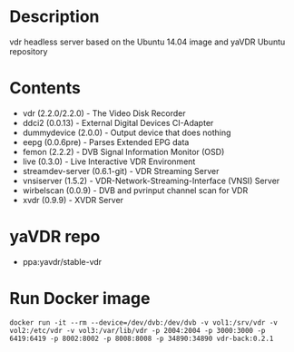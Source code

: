 # Description
vdr headless server based on the Ubuntu 14.04 image and yaVDR Ubuntu repository

# Contents
- vdr (2.2.0/2.2.0) - The Video Disk Recorder
- ddci2 (0.0.13) - External Digital Devices CI-Adapter
- dummydevice (2.0.0) - Output device that does nothing
- eepg (0.0.6pre) - Parses Extended EPG data
- femon (2.2.2) - DVB Signal Information Monitor (OSD)
- live (0.3.0) - Live Interactive VDR Environment
- streamdev-server (0.6.1-git) - VDR Streaming Server
- vnsiserver (1.5.2) - VDR-Network-Streaming-Interface (VNSI) Server
- wirbelscan (0.0.9) - DVB and pvrinput channel scan for VDR
- xvdr (0.9.9) - XVDR Server

# yaVDR repo
- ppa:yavdr/stable-vdr

# Run Docker image
 ```docker run -it --rm --device=/dev/dvb:/dev/dvb -v vol1:/srv/vdr -v vol2:/etc/vdr -v vol3:/var/lib/vdr -p 2004:2004 -p 3000:3000 -p 6419:6419 -p 8002:8002 -p 8008:8008 -p 34890:34890 vdr-back:0.2.1```
